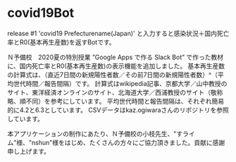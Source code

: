 # covid19Bot
release #1  'covid19 Prefecturename(Japan)' と入力すると感染状況＋国内死亡率とR0(基本再生産数)を返すBotです。

Ｎ予備校　2020夏の特別授業 ”Google Apps で作る Slack Bot” で作った教材に、国内死亡率とR0(基本再生産数)の表示機能を追加しました。
基本再生産数の計算式は、（直近7日間の新規陽性者数／その前7日間の新規陽性者数）^（平均世代時間／報告間隔）です。
計算式はwikipedia記事、京都大学／山中教授のサイト、東洋経済オンラインのサイト、北海道大学／西浦教授のサイト（敬称略、順不同）を参考にしています。
平均世代時間と報告間隔は、それぞれ簡易的に4.2と6.3としています。
CSVデータはkaz.ogiwaraさんのリポジトリを参照しています。

本アプリケーションの制作にあたり、Ｎ予備校の小枝先生、"すライム"様、"nshun"様をはじめ、たくさんの方々にご協力頂きました。貢献に感謝申し上げます。
